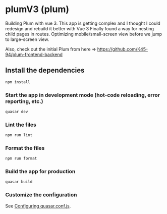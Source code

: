 # plumV3 (plum)

Building Plum with vue 3. This app is getting complex and I thought I could redesign and rebuild it better with Vue 3
Finally found a way for nesting child pages in routes.
Optimizing mobile/small-screen view before we jump to large-screen view.

Also, check out the initial Plum from here => https://github.com/K45-94/plum-frontend-backend

## Install the dependencies

```bash
npm install
```

### Start the app in development mode (hot-code reloading, error reporting, etc.)

```bash
quasar dev
```

### Lint the files

```bash
npm run lint
```

### Format the files

```bash
npm run format
```

### Build the app for production

```bash
quasar build
```

### Customize the configuration

See [Configuring quasar.conf.js](https://quasar.dev/quasar-cli/quasar-conf-js).
